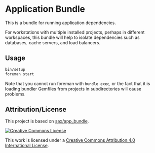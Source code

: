 Application Bundle
==================

This is a bundle for running application dependencies.

For workstations with multiple installed projects, perhaps in different workspaces,
this bundle will help to isolate dependencies such as databases, cache servers,
and load balancers.

## Usage

```bash
bin/setup
foreman start
```

Note that you cannot run foreman with `bundle exec`, or the fact that it is
loading bundler Gemfiles from projects in subdirectories will cause problems.

## Attribution/License

This project is based on [sax/app_bundle](https://github.com/sax/app_bundle).

<a rel="license" href="http://creativecommons.org/licenses/by/4.0/">
<img alt="Creative Commons License" style="border-width:0" src="https://i.creativecommons.org/l/by/4.0/88x31.png" />
</a>

This work is licensed under a <a rel="license" href="http://creativecommons.org/licenses/by/4.0/">Creative Commons Attribution 4.0 International License</a>.


